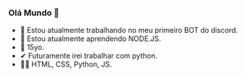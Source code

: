 ### Olá Mundo 👋

- 🔭 Estou atualmente trabalhando no meu primeiro BOT do discord.
- 🌱 Estou atualmente aprendendo NODE.JS.
- 🤔 15yo.
- ✔  Futuramente irei trabalhar com python.
- 👨‍💻 HTML, CSS, Python, JS.

